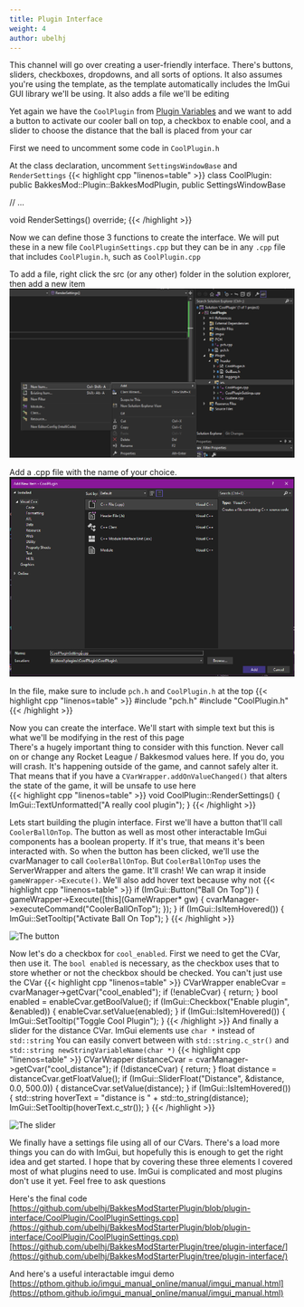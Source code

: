 ```yaml
---
title: Plugin Interface
weight: 4
author: ubelhj
---
```


This channel will go over creating a user-friendly interface. There's buttons, sliders, checkboxes, dropdowns, and all sorts of options. It also assumes you're using the template, as the template automatically includes the ImGui GUI library we'll be using. It also adds a file we'll be editing

Yet again we have the `CoolPlugin` from [Plugin Variables](/plugin_tutorial/plugin-variables) and we want to add a button to activate our cooler ball on top, a checkbox to enable cool, and a slider to choose the distance that the ball is placed from your car

First we need to uncomment some code in `CoolPlugin.h`

At the class declaration, uncomment `SettingsWindowBase` and `RenderSettings`
{{< highlight cpp "linenos=table" >}}
class CoolPlugin: public BakkesMod::Plugin::BakkesModPlugin, public SettingsWindowBase

// ...

void RenderSettings() override;
{{< /highlight >}}

Now we can define those 3 functions to create the interface. We will put these in a new file `CoolPluginSettings.cpp` but they can be in any `.cpp` file that includes `CoolPlugin.h`, such as `CoolPlugin.cpp`

To add a file, right click the src (or any other) folder in the solution explorer, then add a new item  
![Adding a new item to the solution](/img/solution_explorer_new_item.png)  

Add a .cpp file with the name of your choice.  
![Naming the cpp file](/img/solution_explorer_add_cpp.png)

In the file, make sure to include `pch.h` and `CoolPlugin.h` at the top
{{< highlight cpp "linenos=table" >}}
#include "pch.h"
#include "CoolPlugin.h"
{{< /highlight >}}

Now you can create the interface. We'll start with simple text but this is what we'll be modifying in the rest of this page  
There's a hugely important thing to consider with this function. Never call on or change any Rocket League / Bakkesmod values here. If you do, you will crash. It's happening outside of the game, and cannot safely alter it. That means that if you have a `CVarWrapper.addOnValueChanged()` that alters the state of the game, it will be unsafe to use here  
{{< highlight cpp "linenos=table" >}}
void CoolPlugin::RenderSettings() {
    ImGui::TextUnformatted("A really cool plugin");
}
{{< /highlight >}}

Lets start building the plugin interface. First we'll have a button that'll call `CoolerBallOnTop`. The button as well as most other interactable ImGui components has a boolean property. If it's true, that means it's been interacted with. So when the button has been clicked, we'll use the cvarManager to call `CoolerBallOnTop`. But `CoolerBallOnTop` uses the ServerWrapper and alters the game. It'll crash! We can wrap it inside `gameWrapper->Execute()`. We'll also add hover text because why not
{{< highlight cpp "linenos=table" >}}
if (ImGui::Button("Ball On Top")) {
  gameWrapper->Execute([this](GameWrapper* gw) {
    cvarManager->executeCommand("CoolerBallOnTop");
  });
}
if (ImGui::IsItemHovered()) {
  ImGui::SetTooltip("Activate Ball On Top");
}
{{< /highlight >}}

![The button](https://cdn.discordapp.com/attachments/863320309834186762/863537895444709416/unknown.png)

Now let's do a checkbox for `cool_enabled`. First we need to get the CVar, then use it. The `bool enabled` is necessary, as the checkbox uses that to store whether or not the checkbox should be checked. You can't just use the CVar
{{< highlight cpp "linenos=table" >}}
CVarWrapper enableCvar = cvarManager->getCvar("cool_enabled");
if (!enableCvar) { return; }
bool enabled = enableCvar.getBoolValue();
if (ImGui::Checkbox("Enable plugin", &enabled)) {
  enableCvar.setValue(enabled);
}
if (ImGui::IsItemHovered()) {
  ImGui::SetTooltip("Toggle Cool Plugin");
}
{{< /highlight >}}
And finally a slider for the distance CVar.
ImGui elements use `char *` instead of `std::string`
You can easily convert between with `std::string.c_str()` and `std::string newStringVariableName(char *)`
{{< highlight cpp "linenos=table" >}}
CVarWrapper distanceCvar = cvarManager->getCvar("cool_distance");
if (!distanceCvar) { return; }
float distance = distanceCvar.getFloatValue();
if (ImGui::SliderFloat("Distance", &distance, 0.0, 500.0)) {
  distanceCvar.setValue(distance);
}
if (ImGui::IsItemHovered()) {
  std::string hoverText = "distance is " + std::to_string(distance);
  ImGui::SetTooltip(hoverText.c_str());
}
{{< /highlight >}}

![The slider](https://cdn.discordapp.com/attachments/863320309834186762/863541774324203540/unknown.png)

We finally have a settings file using all of our CVars. There's a load more things you can do with ImGui, but hopefully this is enough to get the right idea and get started. I hope that by covering these three elements I covered most of what plugins need to use. ImGui is complicated and most plugins don't use it yet. Feel free to ask questions

Here's the final code  
[https://github.com/ubelhj/BakkesModStarterPlugin/blob/plugin-interface/CoolPlugin/CoolPluginSettings.cpp](https://github.com/ubelhj/BakkesModStarterPlugin/blob/plugin-interface/CoolPlugin/CoolPluginSettings.cpp)  
[https://github.com/ubelhj/BakkesModStarterPlugin/tree/plugin-interface/](https://github.com/ubelhj/BakkesModStarterPlugin/tree/plugin-interface/)  

And here's a useful interactable imgui demo  
[https://pthom.github.io/imgui_manual_online/manual/imgui_manual.html](https://pthom.github.io/imgui_manual_online/manual/imgui_manual.html)
